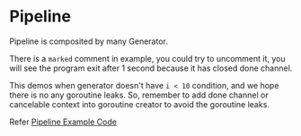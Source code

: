 # Pipeline

Pipeline is composited by many Generator. 

There is a `marked` comment in example, you could try to uncomment it, you will see the program exit after 1 second because it has closed done channel.

This demos when generator doesn't have `i < 10` condition, and we hope there is no any goroutine leaks. So, remember to add done channel or cancelable context into goroutine creator to avoid the goroutine leaks.

Refer [Pipeline Example Code](./main.go)